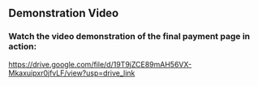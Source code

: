 ## Demonstration Video
### Watch the video demonstration of the final payment page in action:

https://drive.google.com/file/d/19T9jZCE89mAH56VX-Mkaxuipxr0jfvLF/view?usp=drive_link

